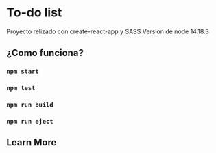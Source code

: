 # To-do list

Proyecto relizado con create-react-app y SASS
Version de node 14.18.3

## ¿Como funciona?

### `npm start`

### `npm test`

### `npm run build`

### `npm run eject`

## Learn More
